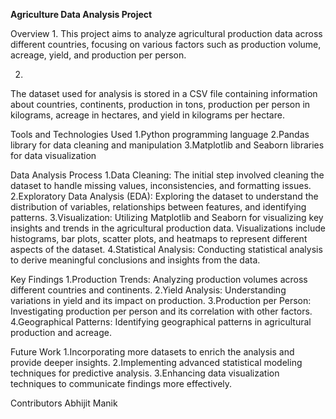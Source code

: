 **Agriculture Data Analysis Project**

Overview
1.
This project aims to analyze agricultural production data across different countries, focusing on various factors such as production volume, acreage, yield, and production per person. 

2.
The dataset used for analysis is stored in a CSV file containing information about countries, continents, production in tons, production per person in kilograms, acreage in hectares, and yield in kilograms per hectare.

Tools and Technologies Used
1.Python programming language
2.Pandas library for data cleaning and manipulation
3.Matplotlib and Seaborn libraries for data visualization

Data Analysis Process
1.Data Cleaning: The initial step involved cleaning the dataset to handle missing values, inconsistencies, and formatting issues.
2.Exploratory Data Analysis (EDA): Exploring the dataset to understand the distribution of variables, relationships between features, and identifying patterns.
3.Visualization: Utilizing Matplotlib and Seaborn for visualizing key insights and trends in the agricultural production data. Visualizations include histograms, bar plots, scatter plots, and heatmaps to represent different aspects of the dataset.
4.Statistical Analysis: Conducting statistical analysis to derive meaningful conclusions and insights from the data.

Key Findings
1.Production Trends: Analyzing production volumes across different countries and continents.
2.Yield Analysis: Understanding variations in yield and its impact on production.
3.Production per Person: Investigating production per person and its correlation with other factors.
4.Geographical Patterns: Identifying geographical patterns in agricultural production and acreage.

Future Work
1.Incorporating more datasets to enrich the analysis and provide deeper insights.
2.Implementing advanced statistical modeling techniques for predictive analysis.
3.Enhancing data visualization techniques to communicate findings more effectively.

Contributors
Abhijit Manik

